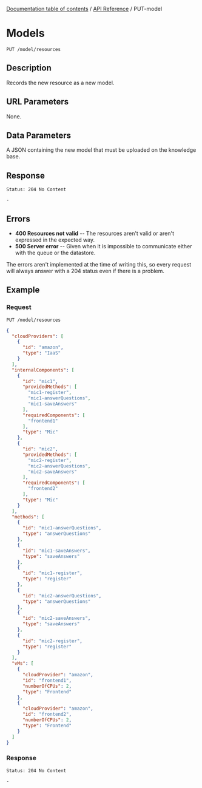 [Documentation table of contents](../../toc.md) / [API Reference](../../api.md) / PUT-model

# Models

```
PUT /model/resources
```

## Description

Records the new resource as a new model.

## URL Parameters

None.

## Data Parameters

A JSON containing the new model that must be uploaded on the knowledge base.

## Response

```
Status: 204 No Content
```

```
-
```

## Errors

* **400 Resources not valid** -- The resources aren't valid or aren't expressed in the expected way.
* **500 Server error** -- Given when it is impossible to communicate either with the queue or the datastore.

The errors aren't implemented at the time of writing this, so every request will always answer with a 204 status even if there is a problem.

## Example

### Request

```
PUT /model/resources
```

```json
{
  "cloudProviders": [
    {
      "id": "amazon", 
      "type": "IaaS"
    }
  ], 
  "internalComponents": [
    {
      "id": "mic1", 
      "providedMethods": [
        "mic1-register", 
        "mic1-answerQuestions", 
        "mic1-saveAnswers"
      ], 
      "requiredComponents": [
        "frontend1"
      ], 
      "type": "Mic"
    },
    {
      "id": "mic2", 
      "providedMethods": [
        "mic2-register", 
        "mic2-answerQuestions", 
        "mic2-saveAnswers"
      ], 
      "requiredComponents": [
        "frontend2"
      ], 
      "type": "Mic"
    }
  ], 
  "methods": [
    {
      "id": "mic1-answerQuestions", 
      "type": "answerQuestions"
    }, 
    {
      "id": "mic1-saveAnswers", 
      "type": "saveAnswers"
    }, 
    {
      "id": "mic1-register", 
      "type": "register"
    },
    {
      "id": "mic2-answerQuestions", 
      "type": "answerQuestions"
    }, 
    {
      "id": "mic2-saveAnswers", 
      "type": "saveAnswers"
    }, 
    {
      "id": "mic2-register", 
      "type": "register"
    }
  ], 
  "vMs": [
    {
      "cloudProvider": "amazon", 
      "id": "frontend1", 
      "numberOfCPUs": 2, 
      "type": "Frontend"
    },
    {
      "cloudProvider": "amazon", 
      "id": "frontend2", 
      "numberOfCPUs": 2, 
      "type": "Frontend"
    }
  ]
}
```

### Response

```
Status: 204 No Content
```

```
-
```
